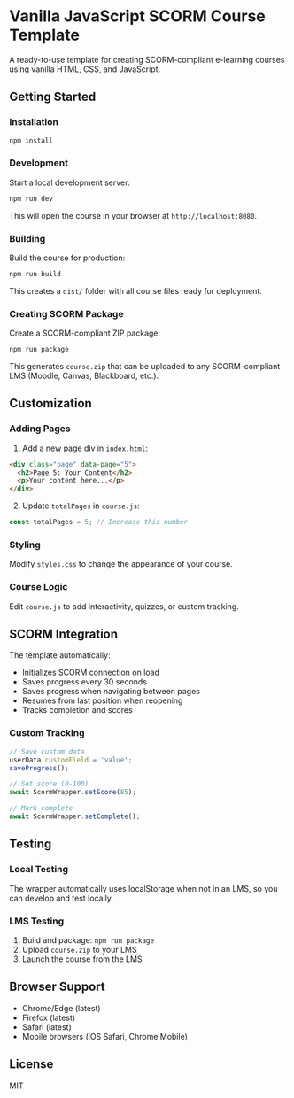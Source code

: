 # Vanilla JavaScript SCORM Course Template

A ready-to-use template for creating SCORM-compliant e-learning courses using vanilla HTML, CSS, and JavaScript.

## Getting Started

### Installation

```bash
npm install
```

### Development

Start a local development server:

```bash
npm run dev
```

This will open the course in your browser at `http://localhost:8080`.

### Building

Build the course for production:

```bash
npm run build
```

This creates a `dist/` folder with all course files ready for deployment.

### Creating SCORM Package

Create a SCORM-compliant ZIP package:

```bash
npm run package
```

This generates `course.zip` that can be uploaded to any SCORM-compliant LMS (Moodle, Canvas, Blackboard, etc.).

## Customization

### Adding Pages

1. Add a new page div in `index.html`:
```html
<div class="page" data-page="5">
  <h2>Page 5: Your Content</h2>
  <p>Your content here...</p>
</div>
```

2. Update `totalPages` in `course.js`:
```javascript
const totalPages = 5; // Increase this number
```

### Styling

Modify `styles.css` to change the appearance of your course.

### Course Logic

Edit `course.js` to add interactivity, quizzes, or custom tracking.

## SCORM Integration

The template automatically:
- Initializes SCORM connection on load
- Saves progress every 30 seconds
- Saves progress when navigating between pages
- Resumes from last position when reopening
- Tracks completion and scores

### Custom Tracking

```javascript
// Save custom data
userData.customField = 'value';
saveProgress();

// Set score (0-100)
await ScormWrapper.setScore(85);

// Mark complete
await ScormWrapper.setComplete();
```

## Testing

### Local Testing
The wrapper automatically uses localStorage when not in an LMS, so you can develop and test locally.

### LMS Testing
1. Build and package: `npm run package`
2. Upload `course.zip` to your LMS
3. Launch the course from the LMS

## Browser Support

- Chrome/Edge (latest)
- Firefox (latest)
- Safari (latest)
- Mobile browsers (iOS Safari, Chrome Mobile)

## License

MIT

